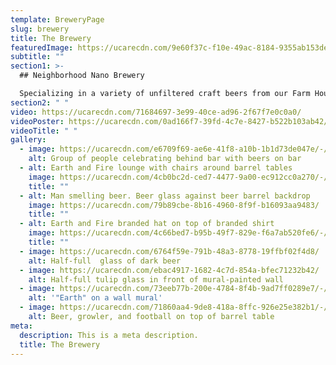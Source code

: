 ```yaml
---
template: BreweryPage
slug: brewery
title: The Brewery
featuredImage: https://ucarecdn.com/9e60f37c-f10e-49ac-8184-9355ab153ded/-/crop/1957x1295/443,0/-/preview/
subtitle: ""
section1: >-
  ## Neighborhood Nano Brewery

  Specializing in a variety of unfiltered craft beers from our Farm House Ale’s, Double IPA’s to our Chocolate Stout. 
section2: " "
video: https://ucarecdn.com/71684697-3e99-40ce-ad96-2f67f7e0c0a0/
videoPoster: https://ucarecdn.com/0ad166f7-39fd-4c7e-8427-b522b103ab42/
videoTitle: " "
gallery:
  - image: https://ucarecdn.com/e6709f69-ae6e-41f8-a10b-1b1d73de047e/-/preview/-/enhance/50/
    alt: Group of people celebrating behind bar with beers on bar
  - alt: Earth and Fire lounge with chairs around barrel tables
    image: https://ucarecdn.com/4cb0bc2d-ced7-4477-9a00-ec912cc0a270/-/preview/-/enhance/19/
    title: ""
  - alt: Man smelling beer. Beer glass against beer barrel backdrop
    image: https://ucarecdn.com/79b89cbe-8b16-4960-8f9f-b16093aa9483/
    title: ""
  - alt: Earth and Fire branded hat on top of branded shirt
    image: https://ucarecdn.com/4c66bed7-b95b-49f7-829e-f6a7ab520fe6/-/preview/-/enhance/50/
    title: ""
  - image: https://ucarecdn.com/6764f59e-791b-48a3-8778-19ffbf02f4d8/
    alt: Half-full  glass of dark beer
  - image: https://ucarecdn.com/ebac4917-1682-4c7d-854a-bfec71232b42/
    alt: Half-full tulip glass in front of mural-painted wall
  - image: https://ucarecdn.com/73eeb77b-200e-4784-8f4b-9ad7ff0289e7/-/crop/718x477/55,27/-/preview/-/enhance/50/
    alt: '"Earth" on a wall mural'
  - image: https://ucarecdn.com/71860aa4-9de8-418a-8ffc-926e25e382b1/-/preview/-/enhance/50/
    alt: Beer, growler, and football on top of barrel table
meta:
  description: This is a meta description.
  title: The Brewery
---
```

